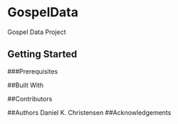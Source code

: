 # GospelData
Gospel Data Project
## Getting Started
###Prerequisites

##Built With

##Contributors

##Authors
Daniel K. Christensen 
##Acknowledgements
